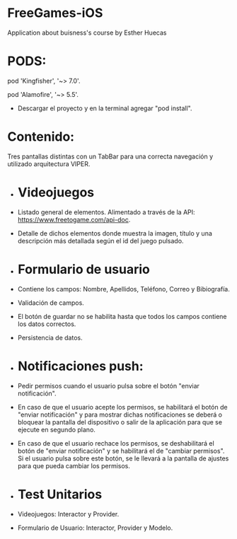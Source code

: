 # FreeGames-iOS
Application about buisness's course by Esther Huecas

# PODS:
pod 'Kingfisher', '~> 7.0'.

pod 'Alamofire', '~> 5.5'.
- Descargar el proyecto y en la terminal agregar "pod install".

# Contenido:
Tres pantallas distintas con un TabBar para una correcta navegación y utilizado arquitectura VIPER.
- # Videojuegos
- Listado general de elementos. Alimentado a través de la API: https://www.freetogame.com/api-doc.
- Detalle de dichos elementos donde muestra la imagen, título y una descripción más detallada según el id del juego pulsado.

- # Formulario de usuario
- Contiene los campos: Nombre, Apellidos, Teléfono, Correo y Bibiografía.
- Validación de campos.
- El botón de guardar no se habilita hasta que todos los campos contiene los datos correctos.
- Persistencia de datos.

- # Notificaciones push:
- Pedir permisos cuando el usuario pulsa sobre el botón "enviar notificación".
- En caso de que el usuario acepte los permisos, se habilitará el botón de "enviar notificación" y para mostrar dichas notificaciones se deberá o bloquear la pantalla del dispositivo o salir de la aplicación para que se ejecute en segundo plano.
- En caso de que el usuario rechace los permisos, se deshabilitará el botón de "enviar notificación" y se habilitará el de "cambiar permisos". Si el usuario pulsa sobre este botón, se le llevará a la pantalla de ajustes para que pueda cambiar los permisos.

- # Test Unitarios
- Videojuegos: Interactor y Provider.
- Formulario de Usuario: Interactor, Provider y Modelo.
